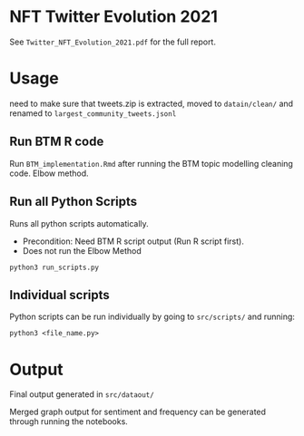 # NFT Twitter Evolution 2021

See `Twitter_NFT_Evolution_2021.pdf` for the full report.

# Usage
need to make sure that tweets.zip is extracted, moved to `datain/clean/` and renamed to `largest_community_tweets.jsonl`

## Run BTM R code
Run `BTM_implementation.Rmd` after running the BTM topic modelling cleaning code. Elbow method.

## Run all Python Scripts
Runs all python scripts automatically.
* Precondition: Need BTM R script output (Run R script first).
* Does not run the Elbow Method

```python3 run_scripts.py```

## Individual scripts
Python scripts can be run individually by going to `src/scripts/` and running:

```python3 <file_name.py>```

# Output
Final output generated in `src/dataout/`

Merged graph output for sentiment and frequency can be generated through running the notebooks.